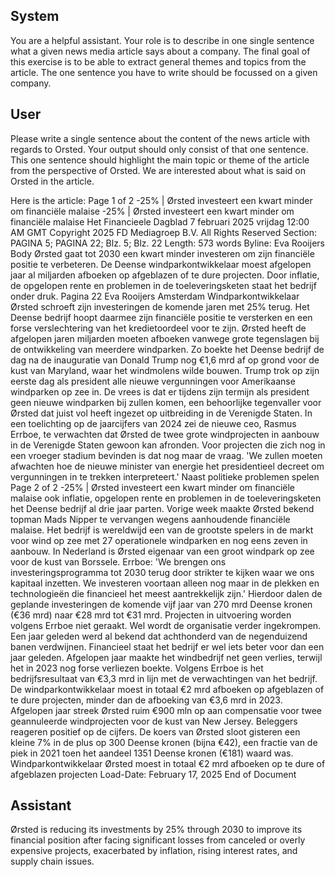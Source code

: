 ## System

You are a helpful assistant. Your role is to describe in one single sentence what a given news media article says about a company. The final goal of this exercise is to be able to extract general themes and topics from the article. The one sentence you have to write should be focussed on a given company.

## User


Please write a single sentence about the content of the news article with regards to Orsted. Your output should only consist of that one sentence.
This one sentence should highlight the main topic or theme of the article from the perspective of Orsted. We are interested about what is said on Orsted in the article.

Here is the article: Page 1 of 2
-25% | Ørsted investeert een kwart minder om financiële malaise
-25% | Ørsted investeert een kwart minder om financiële malaise
Het Financieele Dagblad
7 februari 2025 vrijdag 12:00 AM GMT
Copyright 2025 FD Mediagroep B.V. All Rights Reserved
Section: PAGINA 5; PAGINA 22; Blz. 5; Blz. 22
Length: 573 words
Byline: Eva Rooijers
Body
Ørsted gaat tot 2030 een kwart minder investeren om zijn financiële positie te verbeteren. De Deense 
windparkontwikkelaar moest afgelopen jaar al miljarden afboeken op afgeblazen of te dure projecten. Door inflatie, 
de opgelopen rente en problemen in de toeleveringsketen staat het bedrijf onder druk.
Pagina 22
Eva Rooijers
Amsterdam
Windparkontwikkelaar Ørsted schroeft zijn investeringen de komende jaren met 25% terug. Het Deense bedrijf 
hoopt daarmee zijn financiële positie te versterken en een forse verslechtering van het kredietoordeel voor te zijn.
Ørsted heeft de afgelopen jaren miljarden moeten afboeken vanwege grote tegenslagen bij de ontwikkeling van 
meerdere windparken. Zo boekte het Deense bedrijf de dag na de inauguratie van Donald Trump nog €1,6 mrd af 
op grond voor de kust van Maryland, waar het windmolens wilde bouwen. Trump trok op zijn eerste dag als 
president alle nieuwe vergunningen voor Amerikaanse windparken op zee in. De vrees is dat er tijdens zijn termijn 
als president geen nieuwe windparken bij zullen komen, een behoorlijke tegenvaller voor Ørsted dat juist vol heeft 
ingezet op uitbreiding in de Verenigde Staten.
In een toelichting op de jaarcijfers van 2024 zei de nieuwe ceo, Rasmus Errboe, te verwachten dat Ørsted de twee 
grote windprojecten in aanbouw in de Verenigde Staten gewoon kan afronden. Voor projecten die zich nog in een 
vroeger stadium bevinden is dat nog maar de vraag. 'We zullen moeten afwachten hoe de nieuwe minister van 
energie het presidentieel decreet om vergunningen in te trekken interpreteert.' Naast politieke problemen spelen 
Page 2 of 2
-25% | Ørsted investeert een kwart minder om financiële malaise
ook inflatie, opgelopen rente en problemen in de toeleveringsketen het Deense bedrijf al drie jaar parten. Vorige 
week maakte Ørsted bekend topman Mads Nipper te vervangen wegens aanhoudende financiële malaise. Het 
bedrijf is wereldwijd een van de grootste spelers in de markt voor wind op zee met 27 operationele windparken en 
nog eens zeven in aanbouw. In Nederland is Ørsted eigenaar van een groot windpark op zee voor de kust van 
Borssele. Errboe: 'We brengen ons investeringsprogramma tot 2030 terug door strikter te kijken waar we ons 
kapitaal inzetten. We investeren voortaan alleen nog maar in de plekken en technologieën die financieel het meest 
aantrekkelijk zijn.'  Hierdoor dalen de geplande investeringen de komende vijf jaar van 270 mrd Deense kronen 
(€36 mrd) naar €28 mrd tot €31 mrd. Projecten in uitvoering worden volgens Errboe niet geraakt. Wel wordt de 
organisatie verder ingekrompen. Een jaar geleden werd al bekend dat achthonderd van de negenduizend banen 
verdwijnen. Financieel staat het bedrijf er wel iets beter voor dan een jaar geleden. Afgelopen jaar maakte het 
windbedrijf net geen verlies, terwijl het in 2023 nog forse verliezen boekte. Volgens Errboe is het bedrijfsresultaat 
van €3,3 mrd in lijn met de verwachtingen van het bedrijf. De windparkontwikkelaar moest in totaal €2 mrd 
afboeken op afgeblazen of te dure projecten, minder dan de afboeking van €3,6 mrd in 2023. Afgelopen jaar streek 
Ørsted ruim €900 mln op aan compensatie voor twee geannuleerde windprojecten voor de kust van New Jersey. 
Beleggers reageren positief op de cijfers. De koers van Ørsted sloot gisteren een kleine 7% in de plus op 300 
Deense kronen (bijna €42), een fractie van de piek in 2021 toen het aandeel 1351 Deense kronen (€181) waard 
was.
Windparkontwikkelaar Ørsted moest in totaal €2 mrd afboeken op te dure of afgeblazen projecten
Load-Date: February 17, 2025
End of Document
            

## Assistant

Ørsted is reducing its investments by 25% through 2030 to improve its financial position after facing significant losses from canceled or overly expensive projects, exacerbated by inflation, rising interest rates, and supply chain issues.

